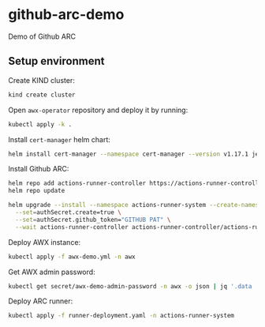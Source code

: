 # github-arc-demo
Demo of Github ARC

## Setup environment

Create KIND cluster:

```bash
kind create cluster
```

Open ``awx-operator`` repository and deploy it by running:

```bash
kubectl apply -k .
```

Install ``cert-manager`` helm chart:

```bash
helm install cert-manager --namespace cert-manager --version v1.17.1 jetstack/cert-manager --create-namespace --set installCRDs=true
```

Install Github ARC:

```bash
helm repo add actions-runner-controller https://actions-runner-controller.github.io/actions-runner-controller
helm repo update

helm upgrade --install --namespace actions-runner-system --create-namespace \
  --set=authSecret.create=true \
  --set=authSecret.github_token="GITHUB PAT" \
  --wait actions-runner-controller actions-runner-controller/actions-runner-controller
```

Deploy AWX instance:

```bash
kubectl apply -f awx-demo.yml -n awx
```

Get AWX admin password:

```bash
kubectl get secret/awx-demo-admin-password -n awx -o json | jq '.data | map_values(@base64d)'
```

Deploy ARC runner:

```bash
kubectl apply -f runner-deployment.yaml -n actions-runner-system
```

